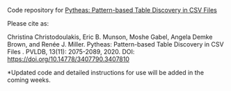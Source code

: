 Code repository for [Pytheas: Pattern-based Table Discovery in CSV Files](http://www.vldb.org/pvldb/vol13/p2075-christodoulakis.pdf)

Please cite as:

Christina Christodoulakis, Eric B. Munson, Moshe Gabel, Angela Demke Brown, and Renée J. Miller. Pytheas: Pattern-based Table Discovery in CSV Files . PVLDB, 13(11): 2075-2089, 2020. DOI: https://doi.org/10.14778/3407790.3407810

*Updated code and detailed instructions for use will be added in the coming weeks. 
